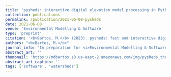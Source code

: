 ```yaml
---
title: "pysheds: interactive digital elevation model processing in Python"
collection: publications
permalink: /publication/2021-06-08-pysheds
date: 2021-06-08
venue: 'Environmental Modelling & Software'
type: 'preprint'
citation: '<b>Bartos, M.</b> (2023). pysheds: fast and interactive digital elevation model processing in Python (in preparation for <i>Environmental Modelling & Software</i>).'
authors: "<b>Bartos, M.</b>"
journal_info: "In preparation for <i>Environmental Modelling & Software</i> (2023)"
abstract_art: ''
thumbnail: 'https://mdbartos.s3.us-east-2.amazonaws.com/img/pysheds_thumb.png'
abstract_art_caption: ''
tags: ['software', 'watersheds']
---
```


